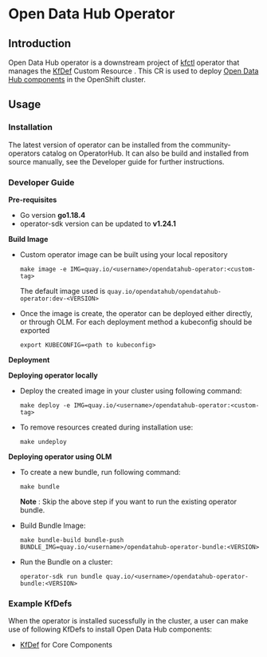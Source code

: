 # Open Data Hub Operator

## Introduction

Open Data Hub operator is a downstream project of [kfctl](https://github.com/kubeflow/kfctl) operator that manages the 
[KfDef](config/crd/bases/kfdef.apps.kubeflow.org_kfdefs.yaml) Custom Resource . This CR is used to deploy [Open Data Hub components](https://github.com/opendatahub-io/odh-manifests/blob/master/kfdef/odh-core.yaml) in the
OpenShift cluster. 

## Usage

### Installation

The latest version of operator can be installed from the community-operators catalog on OperatorHub. It can also be build 
and installed from source manually, see the Developer guide for further instructions.

### Developer Guide

**Pre-requisites**

- Go version **go1.18.4** 
- operator-sdk version can be updated to **v1.24.1**

**Build Image**

- Custom operator image can be built using your local repository
    ```
    make image -e IMG=quay.io/<username>/opendatahub-operator:<custom-tag>
    ```
   The default image used is `quay.io/opendatahub/opendatahub-operator:dev-<VERSION>`


- Once the image is create, the operator can be deployed either directly, or through OLM. For each deployment method a
  kubeconfig should be exported
  ```
  export KUBECONFIG=<path to kubeconfig>
  ```

**Deployment**

**Deploying operator locally**

- Deploy the created image in your cluster using following command:
  ```
  make deploy -e IMG=quay.io/<username>/opendatahub-operator:<custom-tag>
  ```

- To remove resources created during installation use:
  ```
  make undeploy
  ```

**Deploying operator using OLM**

- To create a new bundle, run following command:
  ```commandline
  make bundle
  ```
  **Note** : Skip the above step if you want to run the existing operator bundle.


- Build Bundle Image:
  ```
  make bundle-build bundle-push BUNDLE_IMG=quay.io/<username>/opendatahub-operator-bundle:<VERSION>
  ```
  
- Run the Bundle on a cluster:
  ```commandline
  operator-sdk run bundle quay.io/<username>/opendatahub-operator-bundle:<VERSION>
  ```


### Example KfDefs

When the operator is installed sucessfully in the cluster, a user can make use of
following KfDefs to install Open Data Hub components:

- [KfDef](https://github.com/opendatahub-io/odh-manifests/blob/master/kfdef/odh-core.yaml) for Core Components




